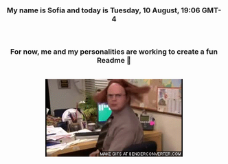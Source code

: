 


<div align="center">
<h3 >My name is Sofia and today is Tuesday, 10 August, 19:06 GMT-4</h3><br>
<h3 >For now, me and my personalities are working to create a fun Readme 👋
</h3><br>
<img src='img/dwight.gif' alt='working...'/>
</div>
